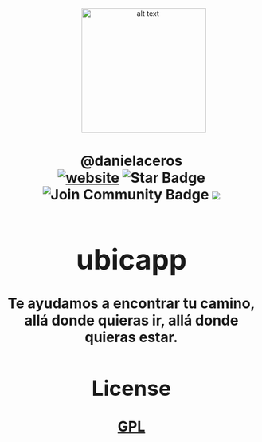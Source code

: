 <html>
<div align="center">
<img src="https://i.ibb.co/wCtpT00/logo.jpg" style="margin-left:10%;" alt="alt text" width="250" height="250"></img>
</div>
<h1 align="center">@danielaceros
<div align="center">
<a href=https://github.com/danielaceros><img src="https://img.shields.io/static/v1?label=&labelColor=505050&message=@danielaceros&color=%230076D6&style=flat&logo=google-chrome&logoColor=%230076D6" alt="website"/></a>
<img src="https://img.shields.io/github/followers/danielaceros?style=social" alt="Star Badge"/>
<a><img src="https://img.shields.io/github/last-commit/danielaceros/instaloaderbot" alt="Join Community Badge"/></a>
<a><img src="https://img.shields.io/github/repo-size/danielaceros/instaloaderbot" />
</div>
</html>

# ubicapp
Te ayudamos a encontrar tu camino, allá donde quieras ir, allá donde quieras estar.
  
## License
[GPL](https://choosealicense.com/licenses/gpl-3.0/)
